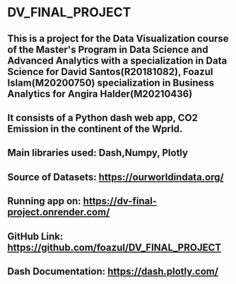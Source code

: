 # DV_FINAL_PROJECT
## This is a project for the Data Visualization course of the Master's Program in Data Science and Advanced Analytics with a specialization in Data Science for David Santos(R20181082), Foazul Islam(M20200750) specialization in Business Analytics for Angira Halder(M20210436)

## It consists of a Python dash web app, CO2 Emission in the continent of the Wprld.
## Main libraries used: Dash,Numpy, Plotly
## Source of Datasets: https://ourworldindata.org/
## Running app on: https://dv-final-project.onrender.com/
## GitHub Link: https://github.com/foazul/DV_FINAL_PROJECT
## Dash Documentation: https://dash.plotly.com/
